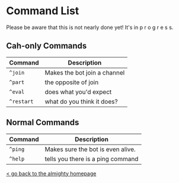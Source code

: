 # Command List

Please be aware that this is not nearly done yet! It's in p r o g r e s s.

## Cah-only Commands

Command | Description
--------|--------
`^join` | Makes the bot join a channel
`^part` | the opposite of join
`^eval` | does what you'd expect
`^restart` | what do you think it does?

## Normal Commands

Command | Description
--------|--------
`^ping` | Makes sure the bot is even alive.
`^help` | tells you there is a ping command

[< go back to the almighty homepage](https://cahbots.github.io/ircahbot/)
